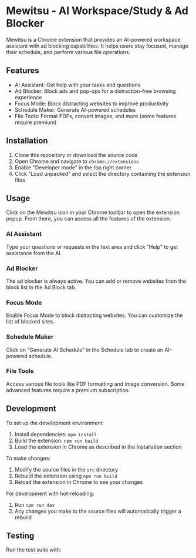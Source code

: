 # Mewitsu - AI Workspace/Study & Ad Blocker

Mewitsu is a Chrome extension that provides an AI-powered workspace assistant with ad blocking capabilities. It helps users stay focused, manage their schedule, and perform various file operations.

## Features

- AI Assistant: Get help with your tasks and questions
- Ad Blocker: Block ads and pop-ups for a distraction-free browsing experience
- Focus Mode: Block distracting websites to improve productivity
- Schedule Maker: Generate AI-powered schedules
- File Tools: Format PDFs, convert images, and more (some features require premium)

## Installation

1. Clone this repository or download the source code
2. Open Chrome and navigate to `chrome://extensions`
3. Enable "Developer mode" in the top right corner
4. Click "Load unpacked" and select the directory containing the extension files

## Usage

Click on the Mewitsu icon in your Chrome toolbar to open the extension popup. From there, you can access all the features of the extension.

### AI Assistant
Type your questions or requests in the text area and click "Help" to get assistance from the AI.

### Ad Blocker
The ad blocker is always active. You can add or remove websites from the block list in the Ad Block tab.

### Focus Mode
Enable Focus Mode to block distracting websites. You can customize the list of blocked sites.

### Schedule Maker
Click on "Generate AI Schedule" in the Schedule tab to create an AI-powered schedule.

### File Tools
Access various file tools like PDF formatting and image conversion. Some advanced features require a premium subscription.

## Development

To set up the development environment:

1. Install dependencies: `npm install`
2. Build the extension: `npm run build`
3. Load the extension in Chrome as described in the Installation section

To make changes:
1. Modify the source files in the `src` directory
2. Rebuild the extension using `npm run build`
3. Reload the extension in Chrome to see your changes

For development with hot-reloading:
1. Run `npm run dev`
2. Any changes you make to the source files will automatically trigger a rebuild

## Testing

Run the test suite with:
